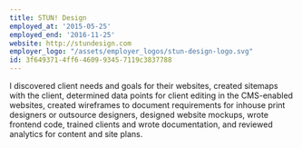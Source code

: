 ```yaml
---
title: STUN! Design
employed_at: '2015-05-25'
employed_end: '2016-11-25'
website: http://stundesign.com
employer_logo: "/assets/employer_logos/stun-design-logo.svg"
id: 3f649371-4ff6-4609-9345-7119c3837788
---
```


<p>I discovered client needs and goals for their websites, created sitemaps with the client, determined data points for client editing in the CMS-enabled websites, created wireframes to document requirements for inhouse print designers or outsource designers, designed website mockups, wrote frontend code, trained clients and wrote documentation, and reviewed analytics for content and site plans.
</p>